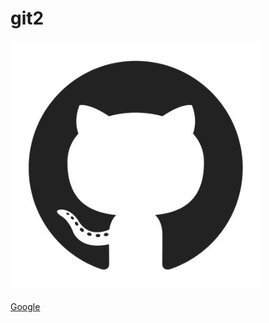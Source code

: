 # git2
![Github image](https://github.com/ardaaker/git2/blob/master/r6YemvF9_400x400.jpeg)

[Google](https://www.google.com)
